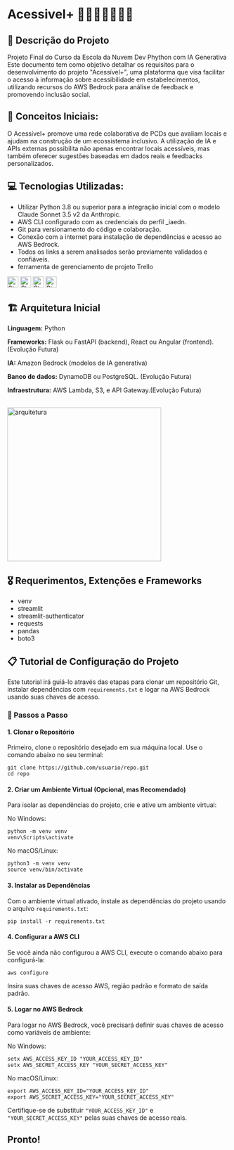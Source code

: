 # Acessivel+ 👨‍🦽👩‍🦯🦻🧩🩼

## 📑 Descrição do Projeto
Projeto Final do Curso da Escola da Nuvem Dev Phython com IA Generativa
Este documento tem como objetivo detalhar os requisitos para o desenvolvimento do projeto "Acessível+", uma plataforma que visa facilitar o acesso à informação sobre acessibilidade em estabelecimentos, utilizando recursos do AWS Bedrock para análise de feedback e promovendo inclusão social.

## 🧮 Conceitos Iniciais:
O Acessível+ promove uma rede colaborativa de PCDs que avaliam locais e ajudam na construção de um ecossistema inclusivo. 
A utilização de IA e APIs externas possibilita não apenas encontrar locais acessíveis, mas também oferecer sugestões baseadas em dados reais e feedbacks personalizados.

## 💻 Tecnologias Utilizadas:
- Utilizar Python 3.8 ou superior para a integração inicial com o modelo Claude Sonnet 3.5 v2 da Anthropic.
- AWS CLI configurado com as credenciais do perfil _iaedn.
- Git para versionamento do código e colaboração.
- Conexão com a internet para instalação de dependências e acesso ao AWS Bedrock.
- Todos os links a serem analisados serão previamente validados e confiáveis.
- ferramenta de gerenciamento de projeto Trello

<img height="25px" alt="Static Badge" src="https://img.shields.io/badge/Phython-E34F26?logo=python&logoColor=ffffff&labelColor=40b93c&color=40b93c&text_size=15&style=for-the-badge"> <img height="25px" alt="Static Badge" src="https://img.shields.io/badge/AWS_-_BedRock_e_CLI-1572B6?logo=AWS&logoColor=ffffff&labelColor=F7DF1E&color=F7DF1E&text_size=15&style=for-the-badge"> <img height="25" alt="Static Badge" src="https://img.shields.io/badge/GitHub-F7DF1E?logo=github&logoColor=ffffff&labelColor=e7191f&color=e7191f&text_size=15&style=for-the-badge"> <img height="25" alt="Static Badge" src="https://img.shields.io/badge/Trello-F7DF1E?logo=trello&logoColor=ffffff&labelColor=1082ce&color=1082ce&text_size=15&style=for-the-badge">

## 🏗️ Arquitetura Inicial
**Linguagem:** Python

**Frameworks:** Flask ou FastAPI (backend), React ou Angular (frontend). (Evolução Futura)

**IA:** Amazon Bedrock (modelos de IA generativa)

**Banco de dados:** DynamoDB ou PostgreSQL. (Evolução Futura)

**Infraestrutura:** AWS Lambda, S3, e API Gateway.(Evolução Futura)

<br>
<img align="center" alt="arquitetura" height="350" src="https://github.com/user-attachments/assets/5fd0c0b8-8b0c-458b-9632-7927d821d677">


## 🎖️ Requerimentos, Extenções e Frameworks
- venv
- streamlit
- streamlit-authenticator
- requests
- pandas
- boto3

## 📋 Tutorial de Configuração do Projeto

Este tutorial irá guiá-lo através das etapas para clonar um repositório Git, instalar dependências com `requirements.txt` e logar na AWS Bedrock usando suas chaves de acesso.

### 👣 Passos a Passo

#### 1. Clonar o Repositório
Primeiro, clone o repositório desejado em sua máquina local. Use o comando abaixo no seu terminal:

```
git clone https://github.com/usuario/repo.git
cd repo
```
#### 2. Criar um Ambiente Virtual (Opcional, mas Recomendado)

Para isolar as dependências do projeto, crie e ative um ambiente virtual:

No Windows:
```
python -m venv venv
venv\Scripts\activate
```

No macOS/Linux:

```
python3 -m venv venv
source venv/bin/activate
```

#### 3. Instalar as Dependências

Com o ambiente virtual ativado, instale as dependências do projeto usando o arquivo `requirements.txt`:

```
pip install -r requirements.txt
```

#### 4. Configurar a AWS CLI

Se você ainda não configurou a AWS CLI, execute o comando abaixo para configurá-la:

```
aws configure
```

Insira suas chaves de acesso AWS, região padrão e formato de saída padrão.

#### 5. Logar no AWS Bedrock

Para logar no AWS Bedrock, você precisará definir suas chaves de acesso como variáveis de ambiente:

No Windows:

```
setx AWS_ACCESS_KEY_ID "YOUR_ACCESS_KEY_ID"
setx AWS_SECRET_ACCESS_KEY "YOUR_SECRET_ACCESS_KEY"
```

No macOS/Linux:

```
export AWS_ACCESS_KEY_ID="YOUR_ACCESS_KEY_ID"
export AWS_SECRET_ACCESS_KEY="YOUR_SECRET_ACCESS_KEY"
```

Certifique-se de substituir `"YOUR_ACCESS_KEY_ID"` e `"YOUR_SECRET_ACCESS_KEY"` pelas suas chaves de acesso reais.

## Pronto!
